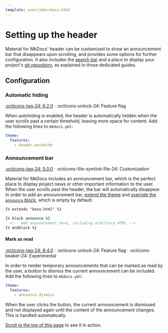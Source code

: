 ```yaml
---
template: overrides/main.html
---
```


# Setting up the header

Material for MkDocs' header can be customized to show an announcement bar that 
disappears upon scrolling, and provides some options for further configuration.
It also includes the [search bar] and a place to display your project's
[git repository], as explained in those dedicated guides.

  [search bar]: setting-up-site-search.md
  [git repository]: adding-a-git-repository.md

## Configuration

### Automatic hiding

[:octicons-tag-24: 6.2.0][Automatic hiding support] ·
:octicons-unlock-24: Feature flag

When autohiding is enabled, the header is automatically hidden when the
user scrolls past a certain threshold, leaving more space for content. Add the
following lines to `mkdocs.yml`:

``` yaml
theme:
  features:
    - header.autohide
```

  [Automatic hiding support]: https://github.com/squidfunk/mkdocs-material/releases/tag/6.2.0

### Announcement bar

[:octicons-tag-24: 5.0.0][Announcement bar support] ·
:octicons-file-symlink-file-24: Customization

Material for MkDocs includes an announcement bar, which is the perfect place to
display project news or other important information to the user. When the user
scrolls past the header, the bar will automatically disappear. In order to add
an announcement bar, [extend the theme] and [override the `announce`
block][overriding blocks], which is empty by default:

``` html
{% extends "base.html" %}

{% block announce %}
  <!-- Add announcement here, including arbitrary HTML -->
{% endblock %}
```

  [Announcement bar support]: https://github.com/squidfunk/mkdocs-material/releases/tag/5.0.0
  [extend the theme]: ../customization.md#extending-the-theme
  [overriding blocks]: ../customization.md#overriding-blocks

#### Mark as read

[:octicons-tag-24: 8.4.0][dismiss support] ·
:octicons-unlock-24: Feature flag ·
:octicons-beaker-24: Experimental

In order to render temporary announcements that can be marked as read by the
user, a button to dismiss the current announcement can be included. Add the
following lines to `mkdocs.yml`:

``` yaml
theme:
  features:
    - announce.dismiss
```

When the user clicks the button, the current announcement is dismissed and not
displayed again until the content of the announcement changes. This is handled
automatically.

[Scroll to the top of this page][top] to see it in action.

  [dismiss support]: https://github.com/squidfunk/mkdocs-material/releases/tag/8.4.0
  [top]: #
